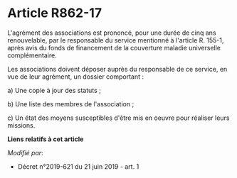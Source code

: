 # Article R862-17

L'agrément des associations est prononcé, pour une durée de cinq ans renouvelable, par le responsable du service mentionné à
l'article R. 155-1, après avis du fonds de financement de la couverture maladie universelle complémentaire.

Les associations doivent déposer auprès du responsable de ce service, en vue de leur agrément, un dossier comportant :

a) Une copie à jour des statuts ;

b) Une liste des membres de l'association ;

c) Un état des moyens susceptibles d'être mis en oeuvre pour réaliser leurs missions.

**Liens relatifs à cet article**

_Modifié par_:

  - Décret n°2019-621 du 21 juin 2019 - art. 1
